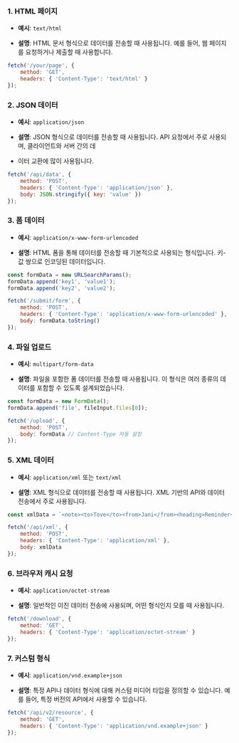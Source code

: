 
### 1. **HTML 페이지**

- **예시**: `text/html`
    
- **설명**: HTML 문서 형식으로 데이터를 전송할 때 사용됩니다. 예를 들어, 웹 페이지를 요청하거나 제출할 때 사용합니다.
    
```js
fetch('/your/page', {
    method: 'GET',
    headers: { 'Content-Type': 'text/html' }
});
```

### 2. **JSON 데이터**

- **예시**: `application/json`
    
- **설명**: JSON 형식으로 데이터를 전송할 때 사용됩니다. API 요청에서 주로 사용되며, 클라이언트와 서버 간의 데
- 이터 교환에 많이 사용됩니다.


```js
fetch('/api/data', {
    method: 'POST',
    headers: { 'Content-Type': 'application/json' },
    body: JSON.stringify({ key: 'value' })
});
```

### 3. **폼 데이터**

- **예시**: `application/x-www-form-urlencoded`
    
- **설명**: HTML 폼을 통해 데이터를 전송할 때 기본적으로 사용되는 형식입니다. 키-값 쌍으로 인코딩된 데이터입니다.


```js
const formData = new URLSearchParams();
formData.append('key1', 'value1');
formData.append('key2', 'value2');

fetch('/submit/form', {
    method: 'POST',
    headers: { 'Content-Type': 'application/x-www-form-urlencoded' },
    body: formData.toString()
});

```

### 4. **파일 업로드**

- **예시**: `multipart/form-data`
    
- **설명**: 파일을 포함한 폼 데이터를 전송할 때 사용됩니다. 이 형식은 여러 종류의 데이터를 포함할 수 있도록 설계되었습니다.
    

```js
const formData = new FormData();
formData.append('file', fileInput.files[0]);

fetch('/upload', {
    method: 'POST',
    body: formData // Content-Type 자동 설정
});

```
### 5. **XML 데이터**

- **예시**: `application/xml` 또는 `text/xml`
    
- **설명**: XML 형식으로 데이터를 전송할 때 사용됩니다. XML 기반의 API와 데이터 전송에서 주로 사용됩니다.
    


```js
const xmlData = `<note><to>Tove</to><from>Jani</from><heading>Reminder</heading><body>Don't forget me this weekend!</body></note>`;

fetch('/api/xml', {
    method: 'POST',
    headers: { 'Content-Type': 'application/xml' },
    body: xmlData
});

```

### 6. **브라우저 캐시 요청**

- **예시**: `application/octet-stream`
    
- **설명**: 일반적인 이진 데이터 전송에 사용되며, 어떤 형식인지 모를 때 사용됩니다.


```js
fetch('/download', {
    method: 'GET',
    headers: { 'Content-Type': 'application/octet-stream' }
});

```
   

### 7. **커스텀 형식**

- **예시**: `application/vnd.example+json`
    
- **설명**: 특정 API나 데이터 형식에 대해 커스텀 미디어 타입을 정의할 수 있습니다. 예를 들어, 특정 버전의 API에서 사용할 수 있습니다.


```js
fetch('/api/v2/resource', {
    method: 'GET',
    headers: { 'Content-Type': 'application/vnd.example+json' }
});
```

